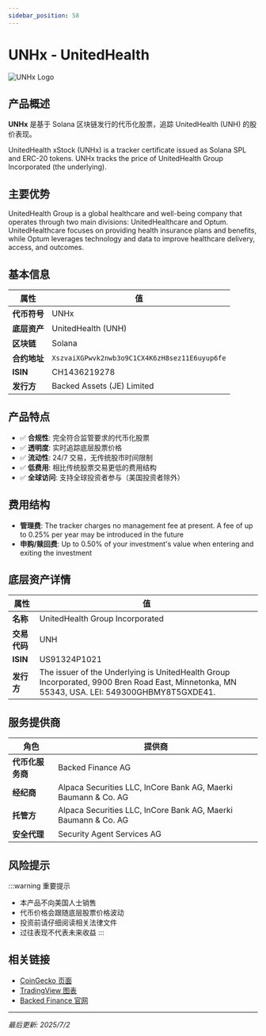 ```yaml
---
sidebar_position: 58
---
```


# UNHx - UnitedHealth

![UNHx Logo](/img/tokens/unhx.svg)

## 产品概述

**UNHx** 是基于 Solana 区块链发行的代币化股票，追踪 UnitedHealth (UNH) 的股价表现。

UnitedHealth xStock (UNHx) is a tracker certificate issued as Solana SPL and ERC-20 tokens. UNHx tracks the price of UnitedHealth Group Incorporated (the underlying).

## 主要优势

UnitedHealth Group is a global healthcare and well-being company that operates through two main divisions: UnitedHealthcare and Optum. UnitedHealthcare focuses on providing health insurance plans and benefits, while Optum leverages technology and data to improve healthcare delivery, access, and outcomes.


## 基本信息

| 属性 | 值 |
|------|----|
| **代币符号** | UNHx |
| **底层资产** | UnitedHealth (UNH) |
| **区块链** | Solana |
| **合约地址** | `XszvaiXGPwvk2nwb3o9C1CX4K6zH8sez11E6uyup6fe` |
| **ISIN** | CH1436219278 |
| **发行方** | Backed Assets (JE) Limited |

## 产品特点

- ✅ **合规性**: 完全符合监管要求的代币化股票
- ✅ **透明度**: 实时追踪底层股票价格
- ✅ **流动性**: 24/7 交易，无传统股市时间限制
- ✅ **低费用**: 相比传统股票交易更低的费用结构
- ✅ **全球访问**: 支持全球投资者参与（美国投资者除外）

## 费用结构

- **管理费**: The tracker charges no management fee at present. A fee of up to 0.25% per year may be introduced in the future
- **申购/赎回费**: Up to 0.50% of your investment's value when entering and exiting the investment

## 底层资产详情

| 属性 | 值 |
|------|----|
| **名称** | UnitedHealth Group Incorporated |
| **交易代码** | UNH |
| **ISIN** | US91324P1021 |
| **发行方** | The issuer of the Underlying is UnitedHealth Group Incorporated, 9900 Bren Road East, Minnetonka, MN 55343, USA. LEI: 549300GHBMY8T5GXDE41. |

## 服务提供商

| 角色 | 提供商 |
|------|----|
| **代币化服务商** | Backed Finance AG |
| **经纪商** | Alpaca Securities LLC, InCore Bank AG, Maerki Baumann & Co. AG |
| **托管方** | Alpaca Securities LLC, InCore Bank AG, Maerki Baumann & Co. AG |
| **安全代理** | Security Agent Services AG |

## 风险提示

:::warning 重要提示
- 本产品不向美国人士销售
- 代币价格会跟随底层股票价格波动
- 投资前请仔细阅读相关法律文件
- 过往表现不代表未来收益
:::

## 相关链接

- [CoinGecko 页面](https://www.coingecko.com/)
- [TradingView 图表](https://www.tradingview.com/)
- [Backed Finance 官网](https://backed.fi/)

---

*最后更新: 2025/7/2*
